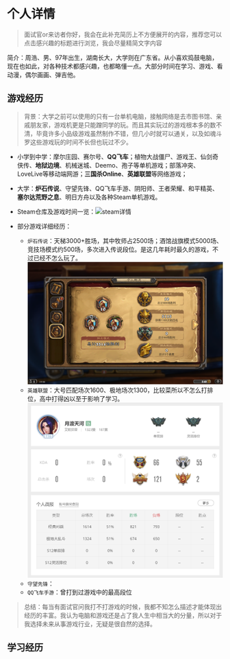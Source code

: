 # 个人详情

> 面试官or来访者你好，我会在此补充简历上不方便展开的内容，推荐您可以点击感兴趣的标题进行浏览，我会尽量精简文字内容

简介：周浩、男、97年出生，湖南长大，大学则在广东省。从小喜欢捣鼓电脑，现在也如此，对各种技术都感兴趣，也都略懂一点。大部分时间在学习、游戏、看动漫，偶尔画画、弹吉他。

## 游戏经历

> 背景：大学之前可以使用的只有一台单机电脑，接触网络是去市图书馆、亲戚朋友家，游戏机更是只能蹭同学的玩。而且其实玩过的游戏根本多的数不清，毕竟许多小品级游戏虽然制作不错，但几小时就可以通关，以及如魂斗罗这些游戏玩的时间不长但也玩过不少。

- 小学到中学：摩尔庄园、赛尔号、**QQ飞车**；植物大战僵尸、游戏王、仙剑奇侠传、**地狱边境**、机械迷城、Deemo、孢子等单机游戏；部落冲突、LoveLive等移动端网游；**三国杀Online**、**英雄联盟**等网络游戏；
- 大学：**炉石传说**、守望先锋、QQ飞车手游、阴阳师、王者荣耀、和平精英、**塞尔达荒野之息**、明日方舟以及各种Steam单机游戏。

- Steam仓库及游戏时间一览：![steam详情](/img/note/2022-04-22-19-51-43.png)
- 部分游戏详细经历：
  - `炉石传说`：天梯3000+胜场，其中牧师占2500场；酒馆战旗模式5000场、竞技场模式约500场，多次进入传说段位。是这几年耗时最久的游戏，不过已经不怎么玩了。![炉石传说记录](/img/note/2022-04-22-19-55-55.png)
  - `英雄联盟`：大号匹配场次1600、极地场次1300，比较菜所以不怎么打排位，高中打得凶以至于影响了学习。![英雄联盟账号](/img/note/2022-04-22-20-14-21.png)
  - `守望先锋`：
  - `QQ飞车手游`：曾打到过游戏中的最高段位

> 总结：每当有面试官问我打不打游戏的时候，我都不知怎么描述才能体现出经历的丰富。我认为电脑和游戏还是占了我人生中相当大的分量，所以对于我选择未来从事游戏行业，无疑是很自然的选择。

## 学习经历

